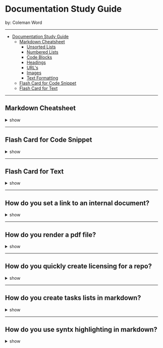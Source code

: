 # Documentation Study Guide
by: Coleman Word

***

- [Documentation Study Guide](#documentation-study-guide)
    - [Markdown Cheatsheet](#markdown-cheatsheet)
        - [Unsorted Lists](#unsorted-lists)
        - [Numbered Lists](#numbered-lists)
        - [Code Blocks](#code-blocks)
        - [Headings](#headings)
        - [URL's](#urls)
        - [Images](#images)
        - [Text Formatting](#text-formatting)
    - [Flash Card for Code Snippet](#flash-card-for-code-snippet)
    - [Flash Card for Text](#flash-card-for-text)

***

## Markdown Cheatsheet

<details><summary>show</summary>

### Unsorted Lists

```
* item one
* item two
* item three

```

### Numbered Lists

```
1. item one
1. item two
1. item three
1. item four
5. item five

```
### Code Blocks

```

```
insert code here
```

```

### Headings

```

# H1
## H2
### H3

```

### URL's

```

[Link Name](Link URL)

```

### Images

```

![Image Name](Image URL
)
```

### Text Formatting

```

**This is Bold**
*This is italics*
`This is code`

```

</p>
</details>

***

## Flash Card for Code Snippet

<details><summary>show</summary>
<p>

```
*** 

## Title

<details><summary>show</summary>
<p>

```
code here

```

</p>
</details>

```
</p>
</details>

***

## Flash Card for Text

<details><summary>show</summary>
<p>

```
*** 

## Title

* Add Description here

<details><summary>show</summary>
<p>

* Add lists, tips, links, etc here


</p>
</details>

```
</p>
</details>

***

## How do you set a link to an internal document? 

<details><summary>show</summary>
<p>

Relative links are recommended in your Markdown files when linking to internal content.

```markdown
[Link to a header](#awesome-section)
[Link to a file](docs/readme)
```

Absolute links have to be updated whenever the URL changes (e.g., repository renamed, username changed, project forked). Using relative links makes your documentation easily stand on its own.

[*Read more about relative links.*](https://help.github.com/articles/relative-links-in-readmes/)

</p>
</details>


***

## How do you render a pdf file?

<details><summary>show</summary>
<p>

Rendering PDF

GitHub supports rendering PDF:

![PDF](https://cloud.githubusercontent.com/assets/1000669/7492902/f8493160-f42e-11e4-8cea-1cb4f02757e7.png)

[*Read more about rendering PDF.*](https://github.com/blog/1974-pdf-viewing)

</p>
</details>

***

## How do you quickly create licensing for a repo?

<details><summary>show</summary>
<p>

When creating a repository, GitHub gives you the option of adding in a pre-made license:

![License](http://i.imgur.com/Chqj4Fg.png)

You can also add them to existing repositories by creating a new file through the web interface. When the name `LICENSE` is typed in you will get an option to use a template:

![License](http://i.imgur.com/fTjQict.png)

Also works for `.gitignore`.

[*Read more about open source licensing.*](https://help.github.com/articles/open-source-licensing/)


</p>
</details>

***

## How do you create tasks lists in markdown?

<details><summary>show</summary>
<p>

In full Markdown documents **read-only** checklists can now be added using the following syntax:

```
- [ ] Mercury
- [x] Venus
- [x] Earth
  - [x] Moon
- [x] Mars
  - [ ] Deimos
  - [ ] Phobos
```

- [ ] Mercury
- [x] Venus
- [x] Earth
  - [x] Moon
- [x] Mars
  - [ ] Deimos
  - [ ] Phobos

[*Read more about task lists in markdown documents.*](https://github.com/blog/1825-task-lists-in-all-markdown-documents)

</p>
</details>

***

## How do you use syntx highlighting in markdown?

<details><summary>show</summary>
<p>

For example, to syntax highlight Ruby code in your Markdown files write:

    ```ruby
    require 'tabbit'
    table = Tabbit.new('Name', 'Email')
    table.add_row('Tim Green', 'tiimgreen@gmail.com')
    puts table.to_s
    ```

This will produce:

```ruby
require 'tabbit'
table = Tabbit.new('Name', 'Email')
table.add_row('Tim Green', 'tiimgreen@gmail.com')
puts table.to_s
```

GitHub uses [Linguist](https://github.com/github/linguist) to perform language detection and syntax highlighting. You can find out which keywords are valid by perusing the [languages YAML file](https://github.com/github/linguist/blob/master/lib/linguist/languages.yml).

[*Read more about GitHub Flavored Markdown.*](https://help.github.com/articles/github-flavored-markdown/)


</p>
</details>